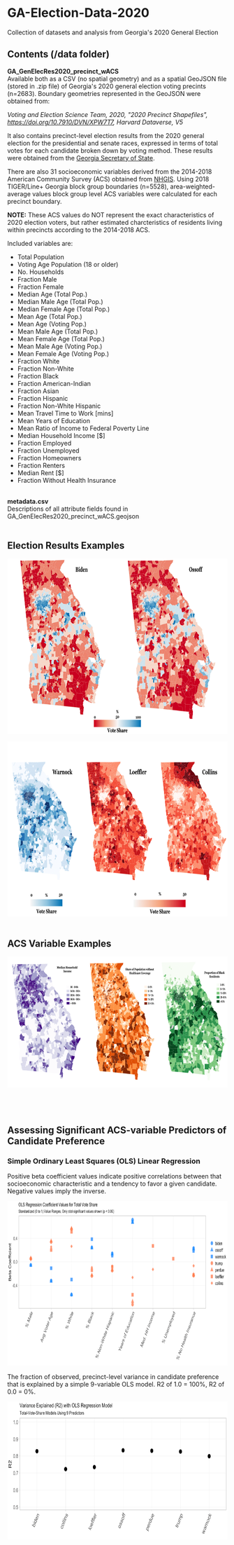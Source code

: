 # GA-Election-Data-2020
Collection of datasets and analysis from Georgia's 2020 General Election

## Contents (/data folder)
**GA_GenElecRes2020_precinct_wACS** <br/>
Available both as a CSV (no spatial geometry) and as a spatial GeoJSON file (stored in .zip file) of Georgia's 2020 general election voting precints (n=2683). Boundary geometries represented in the GeoJSON were obtained from: 

*Voting and Election Science Team, 2020, "2020 Precinct Shapefiles", https://doi.org/10.7910/DVN/XPW7T7, Harvard Dataverse, V5*

It also contains precinct-level election results from the 2020 general election for the presidential and senate races, expressed in terms of total votes for each candidate broken down by voting method. These results were obtained from the [Georgia Secretary of State](https://results.enr.clarityelections.com/GA/105369/web.264614/#/access-to-races).

There are also 31 socioeconomic variables derived from the 2014-2018 American Community Survey (ACS) obtained from [NHGIS](https://www.nhgis.org/). Using 2018 TIGER/Line+ Georgia block group boundaries (n=5528), area-weighted-average values block group level ACS variables were calculated for each precinct boundary. 

**NOTE:** These ACS values do NOT represent the exact characteristics of 2020 election voters, but rather estimated charcteristics of residents living within precincts according to the 2014-2018 ACS. 

Included variables are:
* Total Population
* Voting Age Population (18 or older)
* No. Households
* Fraction Male
* Fraction Female
* Median Age (Total Pop.)
* Median Male Age (Total Pop.)
* Median Female Age (Total Pop.)
* Mean Age (Total Pop.)
* Mean Age (Voting Pop.)
* Mean Male Age (Total Pop.)
* Mean Female Age (Total Pop.)
* Mean Male Age (Voting Pop.)
* Mean Female Age (Voting Pop.)
* Fraction White
* Fraction Non-White
* Fraction Black
* Fraction American-Indian
* Fraction Asian
* Fraction Hispanic
* Fraction Non-White Hispanic
* Mean Travel Time to Work [mins]
* Mean Years of Education
* Mean Ratio of Income to Federal Poverty Line
* Median Household Income [$]
* Fraction Employed
* Fraction Unemployed
* Fraction Homeowners
* Fraction Renters
* Median Rent [$]
* Fraction Without Health Insurance <br/><br/>

**metadata.csv** <br/>
Descriptions of all attribute fields found in GA_GenElecRes2020_precinct_wACS.geojson <br/><br/>

## Election Results Examples
<img src="./img/GA_GE2020_BidenOssoffPct.jpg" width="800" height = "400">

<img src="./img/GA_GE2020_SpecialSenatePct.jpg" width="800" height = "400"> <br/><br/>

## ACS Variable Examples
<img src="./img/ACSvars.png" width="800" height = "300"> <br/><br/><br/><br/>

## Assessing Significant ACS-variable Predictors of Candidate Preference 
### Simple Ordinary Least Squares (OLS) Linear Regression 
Positive beta coefficient values indicate positive correlations between that socioeconomic characteristic and a tendency to favor a given candidate. Negative values imply the inverse. <br/>

<img src="./img/OLS_9var_betas.png" width="805" height = "376"> <br/>

The fraction of observed, precinct-level variance in candidate preference that is explained by a simple 9-variable OLS model. R2 of 1.0 = 100%, R2 of 0.0 = 0%. <br/>

<img src="./img/R2_OLS_9var.png" width="735" height = "315">
